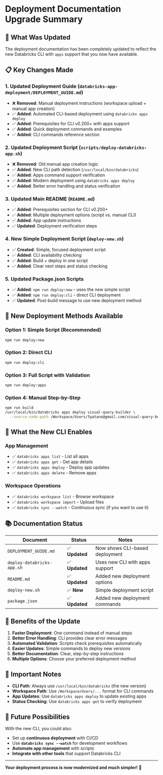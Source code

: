 # Deployment Documentation Upgrade Summary

## 🎯 **What Was Updated**

The deployment documentation has been completely updated to reflect the new Databricks CLI with `apps` support that you now have available.

## 📋 **Key Changes Made**

### 1. **Updated Deployment Guide** (`databricks-app-deployment/DEPLOYMENT_GUIDE.md`)
- ❌ **Removed**: Manual deployment instructions (workspace upload + manual app creation)
- ✅ **Added**: Automated CLI-based deployment using `databricks apps deploy`
- ✅ **Added**: Prerequisites for CLI v0.200+ with apps support
- ✅ **Added**: Quick deployment commands and examples
- ✅ **Added**: CLI commands reference section

### 2. **Updated Deployment Script** (`scripts/deploy-databricks-app.sh`)
- ❌ **Removed**: Old manual app creation logic
- ✅ **Added**: New CLI path detection (`/usr/local/bin/databricks`)
- ✅ **Added**: Apps command support verification
- ✅ **Added**: Modern deployment using `databricks apps deploy`
- ✅ **Added**: Better error handling and status verification

### 3. **Updated Main README** (`README.md`)
- ✅ **Added**: Prerequisites section for CLI v0.200+
- ✅ **Added**: Multiple deployment options (script vs. manual CLI)
- ✅ **Added**: App update instructions
- ✅ **Updated**: Deployment verification steps

### 4. **New Simple Deployment Script** (`deploy-new.sh`)
- ✅ **Created**: Simple, focused deployment script
- ✅ **Added**: CLI availability checking
- ✅ **Added**: Build + deploy in one script
- ✅ **Added**: Clear next steps and status checking

### 5. **Updated Package.json Scripts**
- ✅ **Added**: `npm run deploy:new` - uses the new simple script
- ✅ **Added**: `npm run deploy:cli` - direct CLI deployment
- ✅ **Updated**: Post-build message to use new deployment method

## 🚀 **New Deployment Methods Available**

### **Option 1: Simple Script (Recommended)**
```bash
npm run deploy:new
```

### **Option 2: Direct CLI**
```bash
npm run deploy:cli
```

### **Option 3: Full Script with Validation**
```bash
npm run deploy:apps
```

### **Option 4: Manual Step-by-Step**
```bash
npm run build
/usr/local/bin/databricks apps deploy visual-query-builder \
  --source-code-path /Workspace/Users/fpatano@gmail.com/visual-query-builder
```

## 🔧 **What the New CLI Enables**

### **App Management**
- ✅ `databricks apps list` - List all apps
- ✅ `databricks apps get` - Get app details
- ✅ `databricks apps deploy` - Deploy app updates
- ✅ `databricks apps delete` - Remove apps

### **Workspace Operations**
- ✅ `databricks workspace list` - Browse workspace
- ✅ `databricks workspace import` - Upload files
- ✅ `databricks sync --watch` - Continuous sync (if you want to use it)

## 📚 **Documentation Status**

| Document | Status | Notes |
|----------|--------|-------|
| `DEPLOYMENT_GUIDE.md` | ✅ **Updated** | Now shows CLI-based deployment |
| `deploy-databricks-app.sh` | ✅ **Updated** | Uses new CLI with apps support |
| `README.md` | ✅ **Updated** | Added new deployment options |
| `deploy-new.sh` | ✅ **New** | Simple deployment script |
| `package.json` | ✅ **Updated** | Added new deployment commands |

## 🎉 **Benefits of the Update**

1. **Faster Deployment**: One command instead of manual steps
2. **Better Error Handling**: CLI provides clear error messages
3. **Automated Validation**: Scripts check prerequisites automatically
4. **Easier Updates**: Simple commands to deploy new versions
5. **Better Documentation**: Clear, step-by-step instructions
6. **Multiple Options**: Choose your preferred deployment method

## 🚨 **Important Notes**

- **CLI Path**: Always use `/usr/local/bin/databricks` (the new version)
- **Workspace Path**: Use `/Workspace/Users/...` format for CLI commands
- **App Updates**: Use `databricks apps deploy` to update existing apps
- **Status Checking**: Use `databricks apps get` to verify deployment

## 🔮 **Future Possibilities**

With the new CLI, you could also:
- Set up **continuous deployment** with CI/CD
- Use **`databricks sync --watch`** for development workflows
- **Automate app management** with scripts
- **Integrate with other tools** that support Databricks CLI

---

**Your deployment process is now modernized and much simpler!** 🚀
